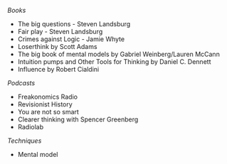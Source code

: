 *Books*
- The big questions - Steven Landsburg
- Fair play - Steven Landsburg
- Crimes against Logic - Jamie Whyte
- Loserthink by Scott Adams
- The big book of mental models by Gabriel Weinberg/Lauren McCann
- Intuition pumps and Other Tools for Thinking by Daniel C. Dennett
- Influence by Robert Cialdini


*Podcasts*
- Freakonomics Radio
- Revisionist History
- You are not so smart 
- Clearer thinking with Spencer Greenberg
- Radiolab

*Techniques*
- Mental model
